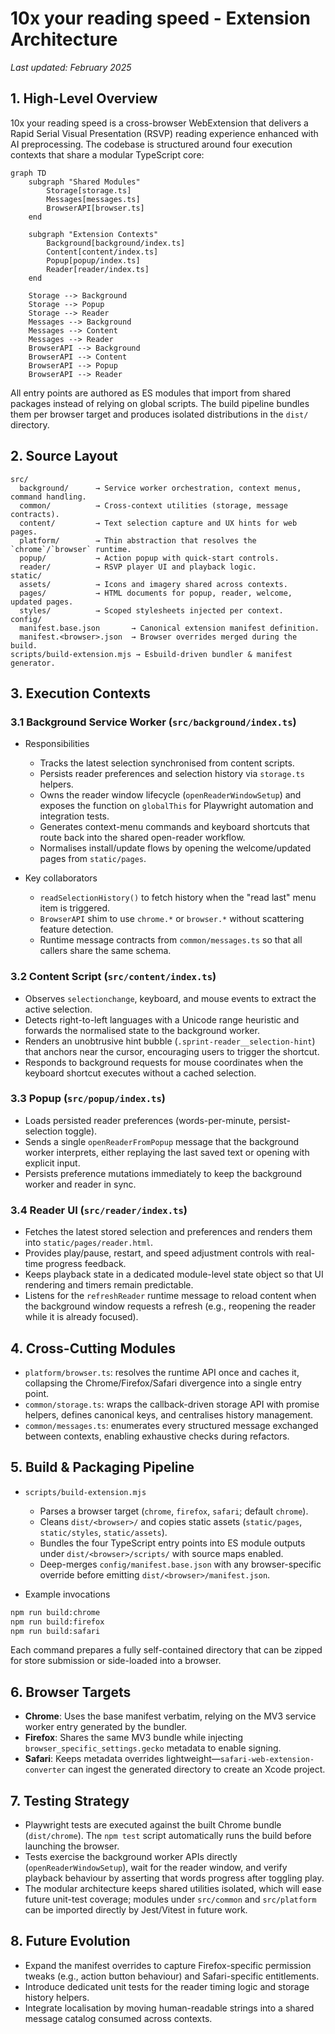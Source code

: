 # 10x your reading speed - Extension Architecture

_Last updated: February 2025_

## 1. High-Level Overview

10x your reading speed is a cross-browser WebExtension that delivers a Rapid Serial Visual Presentation (RSVP) reading experience enhanced with AI preprocessing. The codebase is structured around four execution contexts that share a modular TypeScript core:

```mermaid
graph TD
    subgraph "Shared Modules"
        Storage[storage.ts]
        Messages[messages.ts]
        BrowserAPI[browser.ts]
    end

    subgraph "Extension Contexts"
        Background[background/index.ts]
        Content[content/index.ts]
        Popup[popup/index.ts]
        Reader[reader/index.ts]
    end

    Storage --> Background
    Storage --> Popup
    Storage --> Reader
    Messages --> Background
    Messages --> Content
    Messages --> Reader
    BrowserAPI --> Background
    BrowserAPI --> Content
    BrowserAPI --> Popup
    BrowserAPI --> Reader
```

All entry points are authored as ES modules that import from shared packages instead of relying on global scripts. The build pipeline bundles them per browser target and produces isolated distributions in the `dist/` directory.

## 2. Source Layout

```
src/
  background/      → Service worker orchestration, context menus, command handling.
  common/          → Cross-context utilities (storage, message contracts).
  content/         → Text selection capture and UX hints for web pages.
  platform/        → Thin abstraction that resolves the `chrome`/`browser` runtime.
  popup/           → Action popup with quick-start controls.
  reader/          → RSVP player UI and playback logic.
static/
  assets/          → Icons and imagery shared across contexts.
  pages/           → HTML documents for popup, reader, welcome, updated pages.
  styles/          → Scoped stylesheets injected per context.
config/
  manifest.base.json       → Canonical extension manifest definition.
  manifest.<browser>.json  → Browser overrides merged during the build.
scripts/build-extension.mjs → Esbuild-driven bundler & manifest generator.
```

## 3. Execution Contexts

### 3.1 Background Service Worker (`src/background/index.ts`)

* Responsibilities
  * Tracks the latest selection synchronised from content scripts.
  * Persists reader preferences and selection history via `storage.ts` helpers.
  * Owns the reader window lifecycle (`openReaderWindowSetup`) and exposes the function on `globalThis` for Playwright automation and integration tests.
  * Generates context-menu commands and keyboard shortcuts that route back into the shared open-reader workflow.
  * Normalises install/update flows by opening the welcome/updated pages from `static/pages`.

* Key collaborators
  * `readSelectionHistory()` to fetch history when the "read last" menu item is triggered.
  * `BrowserAPI` shim to use `chrome.*` or `browser.*` without scattering feature detection.
  * Runtime message contracts from `common/messages.ts` so that all callers share the same schema.

### 3.2 Content Script (`src/content/index.ts`)

* Observes `selectionchange`, keyboard, and mouse events to extract the active selection.
* Detects right-to-left languages with a Unicode range heuristic and forwards the normalised state to the background worker.
* Renders an unobtrusive hint bubble (`.sprint-reader__selection-hint`) that anchors near the cursor, encouraging users to trigger the shortcut.
* Responds to background requests for mouse coordinates when the keyboard shortcut executes without a cached selection.

### 3.3 Popup (`src/popup/index.ts`)

* Loads persisted reader preferences (words-per-minute, persist-selection toggle).
* Sends a single `openReaderFromPopup` message that the background worker interprets, either replaying the last saved text or opening with explicit input.
* Persists preference mutations immediately to keep the background worker and reader in sync.

### 3.4 Reader UI (`src/reader/index.ts`)

* Fetches the latest stored selection and preferences and renders them into `static/pages/reader.html`.
* Provides play/pause, restart, and speed adjustment controls with real-time progress feedback.
* Keeps playback state in a dedicated module-level state object so that UI rendering and timers remain predictable.
* Listens for the `refreshReader` runtime message to reload content when the background window requests a refresh (e.g., reopening the reader while it is already focused).

## 4. Cross-Cutting Modules

* `platform/browser.ts`: resolves the runtime API once and caches it, collapsing the Chrome/Firefox/Safari divergence into a single entry point.
* `common/storage.ts`: wraps the callback-driven storage API with promise helpers, defines canonical keys, and centralises history management.
* `common/messages.ts`: enumerates every structured message exchanged between contexts, enabling exhaustive checks during refactors.

## 5. Build & Packaging Pipeline

* `scripts/build-extension.mjs`
  * Parses a browser target (`chrome`, `firefox`, `safari`; default `chrome`).
  * Cleans `dist/<browser>/` and copies static assets (`static/pages`, `static/styles`, `static/assets`).
  * Bundles the four TypeScript entry points into ES module outputs under `dist/<browser>/scripts/` with source maps enabled.
  * Deep-merges `config/manifest.base.json` with any browser-specific override before emitting `dist/<browser>/manifest.json`.

* Example invocations

```bash
npm run build:chrome
npm run build:firefox
npm run build:safari
```

Each command prepares a fully self-contained directory that can be zipped for store submission or side-loaded into a browser.

## 6. Browser Targets

* **Chrome**: Uses the base manifest verbatim, relying on the MV3 service worker entry generated by the bundler.
* **Firefox**: Shares the same MV3 bundle while injecting `browser_specific_settings.gecko` metadata to enable signing.
* **Safari**: Keeps metadata overrides lightweight—`safari-web-extension-converter` can ingest the generated directory to create an Xcode project.

## 7. Testing Strategy

* Playwright tests are executed against the built Chrome bundle (`dist/chrome`). The `npm test` script automatically runs the build before launching the browser.
* Tests exercise the background worker APIs directly (`openReaderWindowSetup`), wait for the reader window, and verify playback behaviour by asserting that words progress after toggling play.
* The modular architecture keeps shared utilities isolated, which will ease future unit-test coverage; modules under `src/common` and `src/platform` can be imported directly by Jest/Vitest in future work.

## 8. Future Evolution

* Expand the manifest overrides to capture Firefox-specific permission tweaks (e.g., action button behaviour) and Safari-specific entitlements.
* Introduce dedicated unit tests for the reader timing logic and storage history helpers.
* Integrate localisation by moving human-readable strings into a shared message catalog consumed across contexts.
